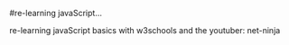 #re-learning javaScript...

re-learning javaScript basics with w3schools and the youtuber: net-ninja
